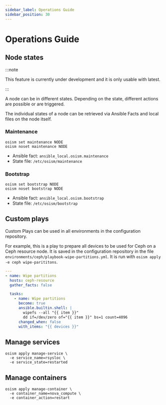 ```yaml
---
sidebar_label: Operations Guide
sidebar_position: 30
---
```


# Operations Guide

## Node states

:::note

This feature is currently under development and it is only usable with latest.

:::

A node can be in different states. Depending on the state, different actions
are possible or are triggered.

The individual states of a node can be retrieved via Ansible Facts and local
files on the node itself.

### Maintenance

```
osism set maintenance NODE
osism noset maintenance NODE
```

* Ansible fact: `ansible_local.osism.maintenance`
* State file: `/etc/osism/maintenance`

### Bootstrap

```
osism set bootstrap NODE
osism noset bootstrap NODE
```

* Ansible fact: `ansible_local.osism.bootstrap`
* State file: `/etc/osism/bootstrap`

## Custom plays

Custom Plays can be used in all environments in the configuration repository.

For example, this is a play to prepare all devices to be used for Ceph on a Ceph
resource node. It is saved in the configuration repository in the file
`environments/ceph/playbook-wipe-partitions.yml`. It is run with
`osism apply -e ceph wipe-parititons`.

```yaml title="environments/ceph/playbook-wipe-partitions.yml
---
- name: Wipe partitions
  hosts: ceph-resource
  gather_facts: false

  tasks:
    - name: Wipe partitions
      become: true
      ansible.builtin.shell: |
        wipefs --all "{{ item }}"
        dd if=/dev/zero of="{{ item }}" bs=1 count=4096
      changed_when: false
      with_items: "{{ devices }}"
```

## Manage services

```
osism apply manage-service \
  -e service_name=rsysloc \
  -e service_state=restarted
```

## Manage containers

```
osism apply manage-container \
  -e container_name=nova_compute \
  -e container_action=restart
```
